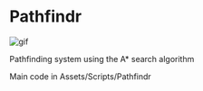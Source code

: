 # Pathfindr

![gif](http://ryanwebb.com/images/shandies.gif)

Pathfinding system using the A* search algorithm

Main code in Assets/Scripts/Pathfindr